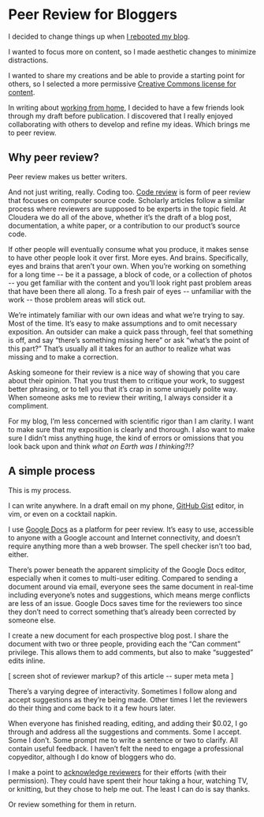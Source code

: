 <!-- title: Peer Review for Bloggers -->
<!-- categories: essay -->
<!-- tags: blog,meta -->
<!-- published: 2015-09-10T10:30:00-05:00 -->
<!-- updated: 2015-09-09T10:30:00-05:00 -->
<!-- summary: Peer review makes us better writers. Accordingly, this bit about peer review has been peer reviewed. -->

# Peer Review for Bloggers

I decided to change things up when [I rebooted my blog](/v2/2014/05/03/version-2.html).

I wanted to focus more on content, so I made aesthetic changes to minimize distractions.

I wanted to share my creations and be able to provide a starting point for others, so I selected a more permissive [Creative Commons license for content](/v2/2014/05/10/creative-commons.html).

In writing about [working from home](/v2/2015/08/23/working-from-home.html), I decided to have a few friends look through my draft before publication. I discovered that I really enjoyed collaborating with others to develop and refine my ideas. Which brings me to peer review.

## Why peer review?

Peer review makes us better writers.

And not just writing, really. Coding too. [Code review](https://en.wikipedia.org/wiki/Code_review) is form of peer review that focuses on computer source code. Scholarly articles follow a similar process where reviewers are supposed to be experts in the topic field. At Cloudera we do all of the above, whether it’s the draft of a blog post, documentation, a white paper, or a contribution to our product’s source code.

If other people will eventually consume what you produce, it makes sense to have other people look it over first. More eyes. And brains. Specifically, eyes and brains that aren’t your own. When you’re working on something for a long time -- be it a passage, a block of code, or a collection of photos -- you get familiar with the content and you’ll look right past problem areas that have been there all along. To a fresh pair of eyes -- unfamiliar with the work -- those problem areas will stick out.

We’re intimately familiar with our own ideas and what we’re trying to say. Most of the time. It’s easy to make assumptions and to omit necessary exposition. An outsider can make a quick pass through, feel that something is off, and say “there’s something missing here” or ask “what’s the point of this part?” That’s usually all it takes for an author to realize what was missing and to make a correction.

Asking someone for their review is a nice way of showing that you care about their opinion. That you trust them to critique your work, to suggest better phrasing, or to tell you that it’s crap in some uniquely polite way. When someone asks me to review their writing, I always consider it a compliment.

For my blog, I’m less concerned with scientific rigor than I am clarity. I want to make sure that my exposition is clearly and thorough. I also want to make sure I didn’t miss anything huge, the kind of errors or omissions that you look back upon and think *what on Earth was I thinking?!?*

## A simple process

This is my process.

I can write anywhere. In a draft email on my phone, [GitHub Gist](https://gist.github.com) editor, in vim, or even on a cocktail napkin.

I use [Google Docs](http://docs.google.com) as a platform for peer review. It’s easy to use, accessible to anyone with a Google account and Internet connectivity, and doesn’t require anything more than a web browser. The spell checker isn’t too bad, either.

There’s power beneath the apparent simplicity of the Google Docs editor, especially when it comes to multi-user editing. Compared to sending a document around via email, everyone sees the same document in real-time including everyone’s notes and suggestions, which means merge conflicts are less of an issue. Google Docs saves time for the reviewers too since they don’t need to correct something that’s already been corrected by someone else.

I create a new document for each prospective blog post. I share the document with two or three people, providing each the “Can comment” privilege. This allows them to add comments, but also to make “suggested” edits inline.

[ screen shot of reviewer markup? of this article -- super meta meta ]

There’s a varying degree of interactivity. Sometimes I follow along and accept suggestions as they’re being made. Other times I let the reviewers do their thing and come back to it a few hours later.

When everyone has finished reading, editing, and adding their $0.02, I go through and address all the suggestions and comments. Some I accept. Some I don’t. Some prompt me to write a sentence or two to clarify. All contain useful feedback. I haven’t felt the need to engage a professional copyeditor, although I do know of bloggers who do.

I make a point to [acknowledge reviewers](/v2/thanks.html) for their efforts (with their permission). They could have spent their hour taking a hour, watching TV, or knitting, but they chose to help me out. The least I can do is say thanks.

Or review something for them in return.
